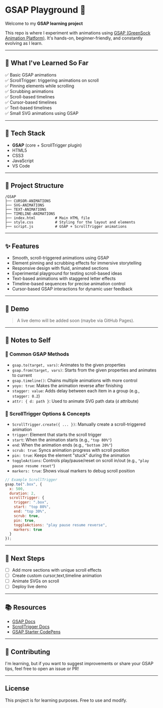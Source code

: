 
# GSAP  Playground 🚀

Welcome to my **GSAP learning project**

This repo is where I experiment with animations using [GSAP (GreenSock Animation Platform)](https://greensock.com/gsap/). It's hands-on, beginner-friendly, and constantly evolving as I learn.

---

## 📌 What I've Learned So Far

✅ Basic GSAP animations  
✅ ScrollTrigger: triggering animations on scroll  
✅ Pinning elements while scrolling  
✅ Scrubbing animations  
✅ Scroll-based timelines  
✅ Cursor-based timelines  
✅ Text-based timelines  
✅ Small SVG animations using GSAP


---

## 🔧 Tech Stack

- **GSAP** (core + ScrollTrigger plugin)
- HTML5
- CSS3
- JavaScript
- VS Code

---

## 📁 Project Structure

```
/GSAP
├── CURSOR-ANIMATIONS
├── SVG-ANIMATIONS
├── TEXT-ANIMATIONS
├── TIMELINE-ANIMATIONS
├── index.html         # Main HTML file
├── style.css          # Styling for the layout and elements
├── script.js          # GSAP + ScrollTrigger animations
```

---

## ✨ Features

- Smooth, scroll-triggered animations using GSAP  
- Element pinning and scrubbing effects for immersive storytelling  
- Responsive design with fluid, animated sections  
- Experimental playground for testing scroll-based ideas  
- Text-based animations with staggered letter effects  
- Timeline-based sequences for precise animation control  
- Cursor-based GSAP interactions for dynamic user feedback  


---

## 📸 Demo

> A live demo will be added soon (maybe via GitHub Pages).

---

## 🧠 Notes to Self

### 🔹 Common GSAP Methods

- `gsap.to(target, vars)`: Animates to the given properties  
- `gsap.from(target, vars)`: Starts from the given properties and animates to current  
- `gsap.timeline()`: Chains multiple animations with more control  
- `yoyo: true`: Makes the animation reverse after finishing  
- `stagger: value`: Adds delay between each item in a group (e.g., `stagger: 0.2`)
-  `attr: { d: path }`: Used to animate SVG path data (`d` attribute)

### 🔹 ScrollTrigger Options & Concepts

- `ScrollTrigger.create({ ... })`: Manually create a scroll-triggered animation  
- `trigger`: Element that starts the scroll trigger  
- `start`: When the animation starts (e.g., `"top 80%"`)  
- `end`: When the animation ends (e.g., `"bottom 20%"`)  
- `scrub: true`: Syncs animation progress with scroll position  
- `pin: true`: Keeps the element "stuck" during the animation  
- `toggleActions`: Controls play/pause/reset on scroll in/out (e.g., `"play pause resume reset"`)  
- `markers: true`: Shows visual markers to debug scroll position  

```js
// Example ScrollTrigger
gsap.to(".box", {
  x: 500,
  duration: 2,
  scrollTrigger: {
    trigger: ".box",
    start: "top 80%",
    end: "top 30%",
    scrub: true,
    pin: true,
    toggleActions: "play pause resume reverse",
    markers: true
  }
});
```

---

## 🔄 Next Steps

- [ ] Add more sections with unique scroll effects
- [ ] Create custom cursor,text,timeline animation
- [ ] Animate SVGs on scroll
- [ ] Deploy live demo

---

## 📚 Resources

- [GSAP Docs](https://greensock.com/docs/)
- [ScrollTrigger Docs](https://greensock.com/scrolltrigger/)
- [GSAP Starter CodePens](https://codepen.io/GreenSock)

---

## 🙌 Contributing

I'm learning, but if you want to suggest improvements or share your GSAP tips, feel free to open an issue or PR!

---

## License

This project is for learning purposes. Free to use and modify.
